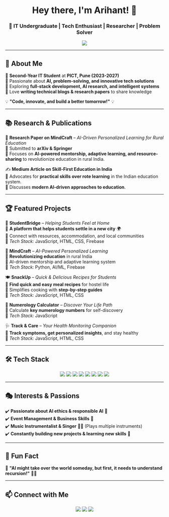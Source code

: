 <h1 align="center">Hey there, I'm Arihant! 👋</h1>
<h3 align="center">🚀 IT Undergraduate | Tech Enthusiast | Researcher | Problem Solver</h3>

<p align="center">
  <img src="https://readme-typing-svg.herokuapp.com?font=Fira+Code&size=18&duration=4000&pause=500&color=FF5733&center=true&width=550&lines=AI+Researcher+%7C+Innovator+%7C+Tech+Enthusiast;Problem+Solver+%7C+Business+Thinker+%7C+Event+Organizer;Passionate+About+Technology+and+Music+%F0%9F%8E%A7%F0%9F%92%BB">
</p>

---

## 🌟 About Me  
🔹 **Second-Year IT Student** at **PICT, Pune (2023-2027)**  
🔹 Passionate about **AI, problem-solving, and innovative tech solutions**  
🔹 Exploring **full-stack development, AI research, and intelligent systems**  
🔹 Love **writing technical blogs & research papers** to share knowledge  

💡 **"Code, innovate, and build a better tomorrow!"** 💡  

---

## 📚 Research & Publications  
📝 **Research Paper on MindCraft** – *AI-Driven Personalized Learning for Rural Education*  
🔹 Submitted to **arXiv & Springer**  
🔹 Focuses on **AI-powered mentorship, adaptive learning, and resource-sharing** to revolutionize education in rural India.  

✍️ **Medium Article on Skill-First Education in India**  
🔹 Advocates for **practical skills over rote learning** in the Indian education system.  
🔹 Discusses **modern AI-driven approaches to education**.  

---

## 🏆 Featured Projects  

🚀 **StudentBridge** – *Helping Students Feel at Home*  
🔹 **A platform that helps students settle in a new city** 🌍  
🔹 Connect with resources, accommodation, and local communities  
🔹 *Tech Stack:* JavaScript, HTML, CSS, Firebase  

🎯 **MindCraft** – *AI-Powered Personalized Learning*  
🔹 **Revolutionizing education** in rural India  
🔹 AI-driven mentorship and adaptive learning system  
🔹 *Tech Stack:* Python, AI/ML, Firebase  

🍽️ **SnackUp** – *Quick & Delicious Recipes for Students*  
🔹 **Find quick and easy meal recipes** for hostel life  
🔹 Simplifies cooking with **step-by-step guides**  
🔹 *Tech Stack:* JavaScript, HTML, CSS  

🧮 **Numerology Calculator** – *Discover Your Life Path*  
🔹 Calculate **key numerology numbers** for self-discovery  
🔹 *Tech Stack:* JavaScript  

🩺 **Track & Care** – *Your Health Monitoring Companion*  
🔹 **Track symptoms, get personalized insights**, and stay healthy  
🔹 *Tech Stack:* JavaScript, HTML, CSS  

---

## 🛠️ Tech Stack  
<p align="center">
  <img src="https://img.shields.io/badge/C++-00599C?style=for-the-badge&logo=c%2B%2B&logoColor=white" />
  <img src="https://img.shields.io/badge/Java-ED8B00?style=for-the-badge&logo=java&logoColor=white" />
  <img src="https://img.shields.io/badge/JavaScript-F7DF1E?style=for-the-badge&logo=javascript&logoColor=black" />
  <img src="https://img.shields.io/badge/HTML5-E34F26?style=for-the-badge&logo=html5&logoColor=white" />
  <img src="https://img.shields.io/badge/CSS3-1572B6?style=for-the-badge&logo=css3&logoColor=white" />
  <img src="https://img.shields.io/badge/Firebase-FFCA28?style=for-the-badge&logo=firebase&logoColor=black" />
  <img src="https://img.shields.io/badge/MySQL-4479A1?style=for-the-badge&logo=mysql&logoColor=white" />
  <img src="https://img.shields.io/badge/Git-GitHub?style=for-the-badge&logo=git&logoColor=white" />
</p>

---

## 🎭 Interests & Passions  
✔️ **Passionate about AI ethics & responsible AI** 🤖  
✔️ **Event Management & Business Skills** 🎯  
✔️ **Music Instrumentalist & Singer** 🎸🎤 (Plays multiple instruments)  
✔️ **Constantly building new projects & learning new skills** 🚀  


---

## 🎵 Fun Fact  
💬 **"AI might take over the world someday, but first, it needs to understand recursion!"** 🤖🔄  

---

## 📫 Connect with Me  
<p align="center">
  <a href="https://www.linkedin.com/in/arihantbardia02"><img src="https://img.shields.io/badge/LinkedIn-0A66C2?style=for-the-badge&logo=linkedin&logoColor=white" /></a>
  <a href="https://github.com/ab020206"><img src="https://img.shields.io/badge/GitHub-181717?style=for-the-badge&logo=github&logoColor=white" /></a>
  <a href="https://medium.com/@arihant.bardia123me"><img src="https://img.shields.io/badge/Medium-000000?style=for-the-badge&logo=medium&logoColor=white" /></a>
</p>


